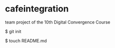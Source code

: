 cafeintegration
===============

team project of the 10th Digital Convergence Course

$ git init

$ touch README.md
